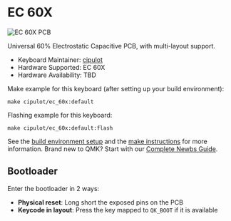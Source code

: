 # EC 60X

![EC 60X PCB](https://i.imgur.com/aYQgeSn.png)

Universal 60% Electrostatic Capacitive PCB, with multi-layout support.

* Keyboard Maintainer: [cipulot](https://github.com/cipulot)
* Hardware Supported: EC 60X
* Hardware Availability: TBD

Make example for this keyboard (after setting up your build environment):

    make cipulot/ec_60x:default

Flashing example for this keyboard:

    make cipulot/ec_60x:default:flash

See the [build environment setup](https://docs.qmk.fm/#/getting_started_build_tools) and the [make instructions](https://docs.qmk.fm/#/getting_started_make_guide) for more information. Brand new to QMK? Start with our [Complete Newbs Guide](https://docs.qmk.fm/#/newbs).

## Bootloader

Enter the bootloader in 2 ways:

* **Physical reset**: Long short the exposed pins on the PCB
* **Keycode in layout**: Press the key mapped to `QK_BOOT` if it is available
